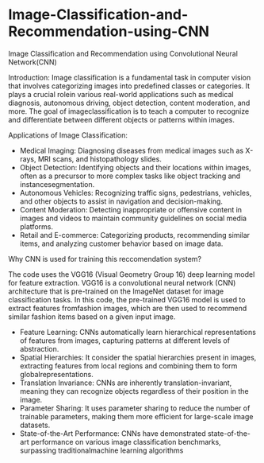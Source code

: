 # Image-Classification-and-Recommendation-using-CNN
Image Classification and Recommendation using Convolutional Neural Network(CNN)

Introduction:
Image classification is a fundamental task in computer vision that involves categorizing images into predefined classes or categories. It plays a crucial rolein various real-world applications such as medical diagnosis, autonomous driving, object detection, content moderation, and more. The goal of imageclassification is to teach a computer to recognize and differentiate between different objects or patterns within images.

Applications of Image Classification:
- Medical Imaging: Diagnosing diseases from medical images such as X-rays, MRI scans, and histopathology slides.
- Object Detection: Identifying objects and their locations within images, often as a precursor to more complex tasks like object tracking and instancesegmentation.
- Autonomous Vehicles: Recognizing traffic signs, pedestrians, vehicles, and other objects to assist in navigation and decision-making.
- Content Moderation: Detecting inappropriate or offensive content in images and videos to maintain community guidelines on social media platforms.
- Retail and E-commerce: Categorizing products, recommending similar items, and analyzing customer behavior based on image data.

Why CNN is used for training this reccomendation system?

The code uses the VGG16 (Visual Geometry Group 16) deep learning model for feature extraction.
VGG16 is a convolutional neural network (CNN) architecture that is pre-trained on the ImageNet dataset for image classification tasks. In this code, the pre-trained VGG16 model is used to extract features fromfashion images, which are then used to recommend similar fashion items based on a given input image.

- Feature Learning: CNNs automatically learn hierarchical representations of features from images, capturing patterns at different levels of abstraction.
- Spatial Hierarchies: It consider the spatial hierarchies present in images, extracting features from local regions and combining them to form globalrepresentations.
- Translation Invariance: CNNs are inherently translation-invariant, meaning they can recognize objects regardless of their position in the image.
- Parameter Sharing: It uses parameter sharing to reduce the number of trainable parameters, making them more efficient for large-scale image datasets.
- State-of-the-Art Performance: CNNs have demonstrated state-of-the-art performance on various image classification benchmarks, surpassing traditionalmachine learning algorithms
